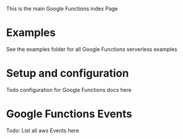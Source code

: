 <!--
title: Serverless Google Cloud Functions Documentation
description: todo
layout: Page
-->

This is the main Google Functions index Page


# Examples

See the examples folder for all Google Functions serverless examples

# Setup and configuration

Todo configuration for Google Functions docs here

# Google Functions Events

Todo: List all aws Events here
